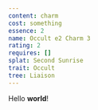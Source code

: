 ```yaml
---
content: charm
cost: something
essence: 2
name: Occult e2 Charm 3
rating: 2
requires: []
splat: Second Sunrise
trait: Occult
tree: Liaison
---
```


Hello **world**!
